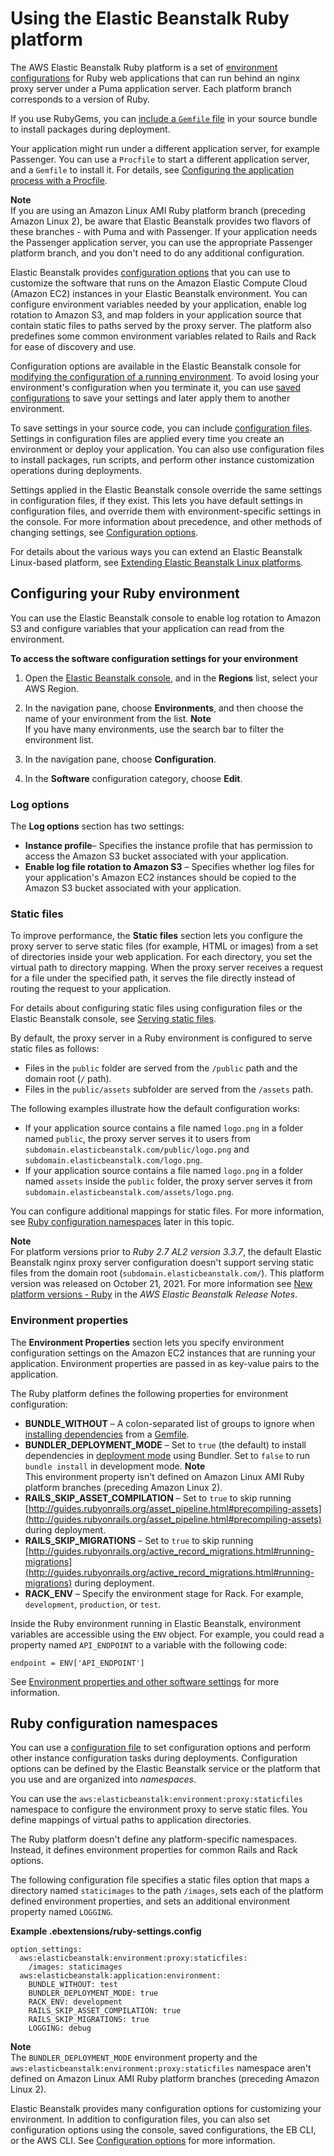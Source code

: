 # Using the Elastic Beanstalk Ruby platform<a name="create_deploy_Ruby.container"></a>

The AWS Elastic Beanstalk Ruby platform is a set of [environment configurations](https://docs.aws.amazon.com/elasticbeanstalk/latest/platforms/platforms-supported.html#platforms-supported.ruby) for Ruby web applications that can run behind an nginx proxy server under a Puma application server\. Each platform branch corresponds to a version of Ruby\.

If you use RubyGems, you can [include a `Gemfile` file](ruby-platform-gemfile.md) in your source bundle to install packages during deployment\.

Your application might run under a different application server, for example Passenger\. You can use a `Procfile` to start a different application server, and a `Gemfile` to install it\. For details, see [Configuring the application process with a Procfile](ruby-platform-procfile.md)\.

**Note**  
If you are using an Amazon Linux AMI Ruby platform branch \(preceding Amazon Linux 2\), be aware that Elastic Beanstalk provides two flavors of these branches \- with Puma and with Passenger\. If your application needs the Passenger application server, you can use the appropriate Passenger platform branch, and you don't need to do any additional configuration\.

Elastic Beanstalk provides [configuration options](command-options.md) that you can use to customize the software that runs on the Amazon Elastic Compute Cloud \(Amazon EC2\) instances in your Elastic Beanstalk environment\. You can configure environment variables needed by your application, enable log rotation to Amazon S3, and map folders in your application source that contain static files to paths served by the proxy server\. The platform also predefines some common environment variables related to Rails and Rack for ease of discovery and use\.

Configuration options are available in the Elastic Beanstalk console for [modifying the configuration of a running environment](environment-configuration-methods-after.md)\. To avoid losing your environment's configuration when you terminate it, you can use [saved configurations](environment-configuration-savedconfig.md) to save your settings and later apply them to another environment\.

To save settings in your source code, you can include [configuration files](ebextensions.md)\. Settings in configuration files are applied every time you create an environment or deploy your application\. You can also use configuration files to install packages, run scripts, and perform other instance customization operations during deployments\.

Settings applied in the Elastic Beanstalk console override the same settings in configuration files, if they exist\. This lets you have default settings in configuration files, and override them with environment\-specific settings in the console\. For more information about precedence, and other methods of changing settings, see [Configuration options](command-options.md)\.

For details about the various ways you can extend an Elastic Beanstalk Linux\-based platform, see [Extending Elastic Beanstalk Linux platforms](platforms-linux-extend.md)\.

## Configuring your Ruby environment<a name="create-deploy_Ruby.container.CON"></a>

You can use the Elastic Beanstalk console to enable log rotation to Amazon S3 and configure variables that your application can read from the environment\.

**To access the software configuration settings for your environment**

1. Open the [Elastic Beanstalk console](https://console.aws.amazon.com/elasticbeanstalk), and in the **Regions** list, select your AWS Region\.

1. In the navigation pane, choose **Environments**, and then choose the name of your environment from the list\.
**Note**  
If you have many environments, use the search bar to filter the environment list\.

1. In the navigation pane, choose **Configuration**\.

1. In the **Software** configuration category, choose **Edit**\.

### Log options<a name="create_deploy_Ruby.container.console.logoptions"></a>

The **Log options** section has two settings:
+ **Instance profile**– Specifies the instance profile that has permission to access the Amazon S3 bucket associated with your application\.
+ **Enable log file rotation to Amazon S3** – Specifies whether log files for your application's Amazon EC2 instances should be copied to the Amazon S3 bucket associated with your application\.

### Static files<a name="create_deploy_Ruby.container.console.staticfiles"></a>

To improve performance, the **Static files** section lets you configure the proxy server to serve static files \(for example, HTML or images\) from a set of directories inside your web application\. For each directory, you set the virtual path to directory mapping\. When the proxy server receives a request for a file under the specified path, it serves the file directly instead of routing the request to your application\.

For details about configuring static files using configuration files or the Elastic Beanstalk console, see [Serving static files](environment-cfg-staticfiles.md)\.

By default, the proxy server in a Ruby environment is configured to serve static files as follows:
+ Files in the `public` folder are served from the `/public` path and the domain root \(`/` path\)\.
+ Files in the `public/assets` subfolder are served from the `/assets` path\.

The following examples illustrate how the default configuration works:
+ If your application source contains a file named `logo.png` in a folder named `public`, the proxy server serves it to users from `subdomain.elasticbeanstalk.com/public/logo.png` and `subdomain.elasticbeanstalk.com/logo.png`\.
+ If your application source contains a file named `logo.png` in a folder named `assets` inside the `public` folder, the proxy server serves it from `subdomain.elasticbeanstalk.com/assets/logo.png`\.

You can configure additional mappings for static files\. For more information, see [Ruby configuration namespaces](#ruby-namespaces) later in this topic\.

**Note**  
For platform versions prior to *Ruby 2\.7 AL2 version 3\.3\.7*, the default Elastic Beanstalk nginx proxy server configuration doesn't support serving static files from the domain root \(`subdomain.elasticbeanstalk.com/`\)\. This platform version was released on October 21, 2021\. For more information see [New platform versions \- Ruby](https://docs.aws.amazon.com/elasticbeanstalk/latest/relnotes/release-2021-10-21-linux.html#release-2021-10-21-linux.platforms.ruby) in the *AWS Elastic Beanstalk Release Notes*\.

### Environment properties<a name="create_deploy_Ruby.env.console.ruby.envprops"></a>

The **Environment Properties** section lets you specify environment configuration settings on the Amazon EC2 instances that are running your application\. Environment properties are passed in as key\-value pairs to the application\.

The Ruby platform defines the following properties for environment configuration:
+  **BUNDLE\_WITHOUT** – A colon\-separated list of groups to ignore when [installing dependencies](http://bundler.io/bundle_install.html) from a [Gemfile](http://bundler.io/v1.15/man/gemfile.5.html)\.
+ **BUNDLER\_DEPLOYMENT\_MODE** – Set to `true` \(the default\) to install dependencies in [deployment mode](https://bundler.io/man/bundle-install.1.html#DEPLOYMENT-MODE) using Bundler\. Set to `false` to run `bundle install` in development mode\.
**Note**  
This environment property isn't defined on Amazon Linux AMI Ruby platform branches \(preceding Amazon Linux 2\)\.
+  **RAILS\_SKIP\_ASSET\_COMPILATION** – Set to `true` to skip running [http://guides.rubyonrails.org/asset_pipeline.html#precompiling-assets](http://guides.rubyonrails.org/asset_pipeline.html#precompiling-assets) during deployment\.
+  **RAILS\_SKIP\_MIGRATIONS** – Set to `true` to skip running [http://guides.rubyonrails.org/active_record_migrations.html#running-migrations](http://guides.rubyonrails.org/active_record_migrations.html#running-migrations) during deployment\.
+  **RACK\_ENV** – Specify the environment stage for Rack\. For example, `development`, `production`, or `test`\.

Inside the Ruby environment running in Elastic Beanstalk, environment variables are accessible using the `ENV` object\. For example, you could read a property named `API_ENDPOINT` to a variable with the following code:

```
endpoint = ENV['API_ENDPOINT']
```

See [Environment properties and other software settings](environments-cfg-softwaresettings.md) for more information\.

## Ruby configuration namespaces<a name="ruby-namespaces"></a>

You can use a [configuration file](ebextensions.md) to set configuration options and perform other instance configuration tasks during deployments\. Configuration options can be defined by the Elastic Beanstalk service or the platform that you use and are organized into *namespaces*\.

You can use the `aws:elasticbeanstalk:environment:proxy:staticfiles` namespace to configure the environment proxy to serve static files\. You define mappings of virtual paths to application directories\.

The Ruby platform doesn't define any platform\-specific namespaces\. Instead, it defines environment properties for common Rails and Rack options\.

The following configuration file specifies a static files option that maps a directory named `staticimages` to the path `/images`, sets each of the platform defined environment properties, and sets an additional environment property named `LOGGING`\.

**Example \.ebextensions/ruby\-settings\.config**  

```
option_settings:
  aws:elasticbeanstalk:environment:proxy:staticfiles:
    /images: staticimages
  aws:elasticbeanstalk:application:environment:
    BUNDLE_WITHOUT: test
    BUNDLER_DEPLOYMENT_MODE: true
    RACK_ENV: development
    RAILS_SKIP_ASSET_COMPILATION: true
    RAILS_SKIP_MIGRATIONS: true
    LOGGING: debug
```

**Note**  
The `BUNDLER_DEPLOYMENT_MODE` environment property and the `aws:elasticbeanstalk:environment:proxy:staticfiles` namespace aren't defined on Amazon Linux AMI Ruby platform branches \(preceding Amazon Linux 2\)\.

Elastic Beanstalk provides many configuration options for customizing your environment\. In addition to configuration files, you can also set configuration options using the console, saved configurations, the EB CLI, or the AWS CLI\. See [Configuration options](command-options.md) for more information\.